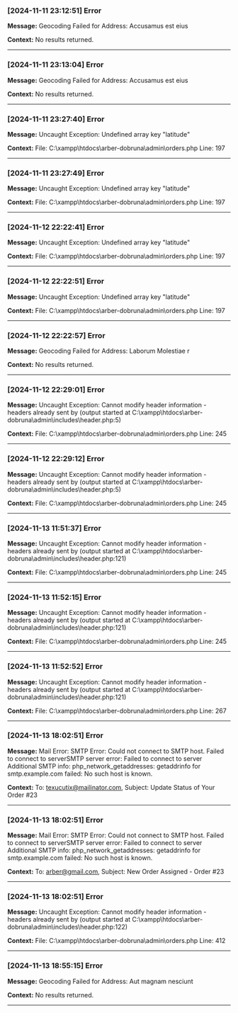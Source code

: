 ### [2024-11-11 23:12:51] Error

**Message:** Geocoding Failed for Address: Accusamus est eius

**Context:** No results returned.

---

### [2024-11-11 23:13:04] Error

**Message:** Geocoding Failed for Address: Accusamus est eius

**Context:** No results returned.

---

### [2024-11-11 23:27:40] Error

**Message:** Uncaught Exception: Undefined array key &quot;latitude&quot;

**Context:** File: C:\xampp\htdocs\arber-dobruna\admin\orders.php Line: 197

---

### [2024-11-11 23:27:49] Error

**Message:** Uncaught Exception: Undefined array key &quot;latitude&quot;

**Context:** File: C:\xampp\htdocs\arber-dobruna\admin\orders.php Line: 197

---

### [2024-11-12 22:22:41] Error

**Message:** Uncaught Exception: Undefined array key &quot;latitude&quot;

**Context:** File: C:\xampp\htdocs\arber-dobruna\admin\orders.php Line: 197

---

### [2024-11-12 22:22:51] Error

**Message:** Uncaught Exception: Undefined array key &quot;latitude&quot;

**Context:** File: C:\xampp\htdocs\arber-dobruna\admin\orders.php Line: 197

---

### [2024-11-12 22:22:57] Error

**Message:** Geocoding Failed for Address: Laborum Molestiae r

**Context:** No results returned.

---

### [2024-11-12 22:29:01] Error

**Message:** Uncaught Exception: Cannot modify header information - headers already sent by (output started at C:\xampp\htdocs\arber-dobruna\admin\includes\header.php:5)

**Context:** File: C:\xampp\htdocs\arber-dobruna\admin\orders.php Line: 245

---

### [2024-11-12 22:29:12] Error

**Message:** Uncaught Exception: Cannot modify header information - headers already sent by (output started at C:\xampp\htdocs\arber-dobruna\admin\includes\header.php:5)

**Context:** File: C:\xampp\htdocs\arber-dobruna\admin\orders.php Line: 245

---

### [2024-11-13 11:51:37] Error

**Message:** Uncaught Exception: Cannot modify header information - headers already sent by (output started at C:\xampp\htdocs\arber-dobruna\admin\includes\header.php:121)

**Context:** File: C:\xampp\htdocs\arber-dobruna\admin\orders.php Line: 245

---

### [2024-11-13 11:52:15] Error

**Message:** Uncaught Exception: Cannot modify header information - headers already sent by (output started at C:\xampp\htdocs\arber-dobruna\admin\includes\header.php:121)

**Context:** File: C:\xampp\htdocs\arber-dobruna\admin\orders.php Line: 245

---

### [2024-11-13 11:52:52] Error

**Message:** Uncaught Exception: Cannot modify header information - headers already sent by (output started at C:\xampp\htdocs\arber-dobruna\admin\includes\header.php:121)

**Context:** File: C:\xampp\htdocs\arber-dobruna\admin\orders.php Line: 267

---

### [2024-11-13 18:02:51] Error

**Message:** Mail Error: SMTP Error: Could not connect to SMTP host. Failed to connect to serverSMTP server error: Failed to connect to server Additional SMTP info: php_network_getaddresses: getaddrinfo for smtp.example.com failed: No such host is known. 

**Context:** To: texucutix@mailinator.com, Subject: Update Status of Your Order #23

---

### [2024-11-13 18:02:51] Error

**Message:** Mail Error: SMTP Error: Could not connect to SMTP host. Failed to connect to serverSMTP server error: Failed to connect to server Additional SMTP info: php_network_getaddresses: getaddrinfo for smtp.example.com failed: No such host is known. 

**Context:** To: arber@gmail.com, Subject: New Order Assigned - Order #23

---

### [2024-11-13 18:02:51] Error

**Message:** Uncaught Exception: Cannot modify header information - headers already sent by (output started at C:\xampp\htdocs\arber-dobruna\admin\includes\header.php:122)

**Context:** File: C:\xampp\htdocs\arber-dobruna\admin\orders.php Line: 412

---

### [2024-11-13 18:55:15] Error

**Message:** Geocoding Failed for Address: Aut magnam nesciunt

**Context:** No results returned.

---

